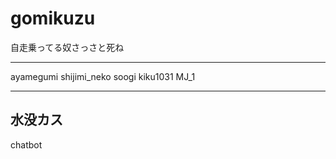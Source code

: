 # gomikuzu
自走乗ってる奴さっさと死ね

-----------------------
ayamegumi
shijimi_neko
soogi
kiku1031
MJ_1

----------------------
水没カス
----------------------
chatbot
